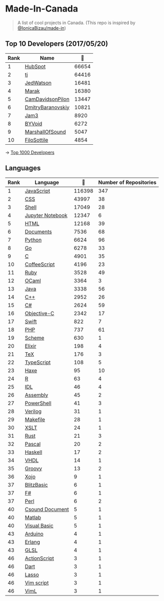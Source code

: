 # Made-In-Canada

> A list of cool projects in Canada. (This repo is inspired by [@IonicaBizau/made-in](https://github.com/IonicaBizau/made-in))

 
## Top 10 Developers (2017/05/20)
|Rank|Name|:star2:|
|---|---|---|
|1|[HubSpot](https://github.com/HubSpot)|66654|
|2|[tj](https://github.com/tj)|64416|
|3|[JedWatson](https://github.com/JedWatson)|16481|
|4|[Marak](https://github.com/Marak)|16380|
|5|[CamDavidsonPilon](https://github.com/CamDavidsonPilon)|13447|
|6|[DmitryBaranovskiy](https://github.com/DmitryBaranovskiy)|10821|
|7|[Jam3](https://github.com/Jam3)|8920|
|8|[BYVoid](https://github.com/BYVoid)|6272|
|9|[MarshallOfSound](https://github.com/MarshallOfSound)|5047|
|10|[FiloSottile](https://github.com/FiloSottile)|4854|

-> [Top 1000 Developers](https://github.com/suguru03/made-in-canada/blob/master/docs/rankers.md)
 
## Languages
|Rank|Language|:star2:|Number of Repositories|
|---|---|---|---|
|1|[JavaScript](https://github.com/suguru03/made-in-canada/blob/master/docs/JavaScript.md)|116398|347|
|2|[CSS](https://github.com/suguru03/made-in-canada/blob/master/docs/CSS.md)|43997|38|
|3|[Shell](https://github.com/suguru03/made-in-canada/blob/master/docs/Shell.md)|17049|28|
|4|[Jupyter Notebook](https://github.com/suguru03/made-in-canada/blob/master/docs/Jupyter%20Notebook.md)|12347|6|
|5|[HTML](https://github.com/suguru03/made-in-canada/blob/master/docs/HTML.md)|12168|39|
|6|[Documents](https://github.com/suguru03/made-in-canada/blob/master/docs/Documents.md)|7536|68|
|7|[Python](https://github.com/suguru03/made-in-canada/blob/master/docs/Python.md)|6624|96|
|8|[Go](https://github.com/suguru03/made-in-canada/blob/master/docs/Go.md)|6278|33|
|9|[C](https://github.com/suguru03/made-in-canada/blob/master/docs/C.md)|4901|35|
|10|[CoffeeScript](https://github.com/suguru03/made-in-canada/blob/master/docs/CoffeeScript.md)|4196|23|
|11|[Ruby](https://github.com/suguru03/made-in-canada/blob/master/docs/Ruby.md)|3528|49|
|12|[OCaml](https://github.com/suguru03/made-in-canada/blob/master/docs/OCaml.md)|3364|3|
|13|[Java](https://github.com/suguru03/made-in-canada/blob/master/docs/Java.md)|3338|56|
|14|[C++](https://github.com/suguru03/made-in-canada/blob/master/docs/C++.md)|2952|26|
|15|[C#](https://github.com/suguru03/made-in-canada/blob/master/docs/C#.md)|2624|59|
|16|[Objective-C](https://github.com/suguru03/made-in-canada/blob/master/docs/Objective-C.md)|2342|17|
|17|[Swift](https://github.com/suguru03/made-in-canada/blob/master/docs/Swift.md)|822|7|
|18|[PHP](https://github.com/suguru03/made-in-canada/blob/master/docs/PHP.md)|737|61|
|19|[Scheme](https://github.com/suguru03/made-in-canada/blob/master/docs/Scheme.md)|630|1|
|20|[Elixir](https://github.com/suguru03/made-in-canada/blob/master/docs/Elixir.md)|198|4|
|21|[TeX](https://github.com/suguru03/made-in-canada/blob/master/docs/TeX.md)|176|3|
|22|[TypeScript](https://github.com/suguru03/made-in-canada/blob/master/docs/TypeScript.md)|108|5|
|23|[Haxe](https://github.com/suguru03/made-in-canada/blob/master/docs/Haxe.md)|95|10|
|24|[R](https://github.com/suguru03/made-in-canada/blob/master/docs/R.md)|63|4|
|25|[IDL](https://github.com/suguru03/made-in-canada/blob/master/docs/IDL.md)|46|4|
|26|[Assembly](https://github.com/suguru03/made-in-canada/blob/master/docs/Assembly.md)|45|2|
|27|[PowerShell](https://github.com/suguru03/made-in-canada/blob/master/docs/PowerShell.md)|41|3|
|28|[Verilog](https://github.com/suguru03/made-in-canada/blob/master/docs/Verilog.md)|31|1|
|29|[Makefile](https://github.com/suguru03/made-in-canada/blob/master/docs/Makefile.md)|28|1|
|30|[XSLT](https://github.com/suguru03/made-in-canada/blob/master/docs/XSLT.md)|24|1|
|31|[Rust](https://github.com/suguru03/made-in-canada/blob/master/docs/Rust.md)|21|3|
|32|[Pascal](https://github.com/suguru03/made-in-canada/blob/master/docs/Pascal.md)|20|2|
|33|[Haskell](https://github.com/suguru03/made-in-canada/blob/master/docs/Haskell.md)|17|2|
|34|[VHDL](https://github.com/suguru03/made-in-canada/blob/master/docs/VHDL.md)|14|1|
|35|[Groovy](https://github.com/suguru03/made-in-canada/blob/master/docs/Groovy.md)|13|2|
|36|[Xojo](https://github.com/suguru03/made-in-canada/blob/master/docs/Xojo.md)|9|1|
|37|[BlitzBasic](https://github.com/suguru03/made-in-canada/blob/master/docs/BlitzBasic.md)|6|1|
|37|[F#](https://github.com/suguru03/made-in-canada/blob/master/docs/F#.md)|6|1|
|37|[Perl](https://github.com/suguru03/made-in-canada/blob/master/docs/Perl.md)|6|2|
|40|[Csound Document](https://github.com/suguru03/made-in-canada/blob/master/docs/Csound%20Document.md)|5|1|
|40|[Matlab](https://github.com/suguru03/made-in-canada/blob/master/docs/Matlab.md)|5|1|
|40|[Visual Basic](https://github.com/suguru03/made-in-canada/blob/master/docs/Visual%20Basic.md)|5|1|
|43|[Arduino](https://github.com/suguru03/made-in-canada/blob/master/docs/Arduino.md)|4|1|
|43|[Erlang](https://github.com/suguru03/made-in-canada/blob/master/docs/Erlang.md)|4|1|
|43|[GLSL](https://github.com/suguru03/made-in-canada/blob/master/docs/GLSL.md)|4|1|
|46|[ActionScript](https://github.com/suguru03/made-in-canada/blob/master/docs/ActionScript.md)|3|1|
|46|[Dart](https://github.com/suguru03/made-in-canada/blob/master/docs/Dart.md)|3|1|
|46|[Lasso](https://github.com/suguru03/made-in-canada/blob/master/docs/Lasso.md)|3|1|
|46|[Vim script](https://github.com/suguru03/made-in-canada/blob/master/docs/Vim%20script.md)|3|1|
|46|[VimL](https://github.com/suguru03/made-in-canada/blob/master/docs/VimL.md)|3|1|
